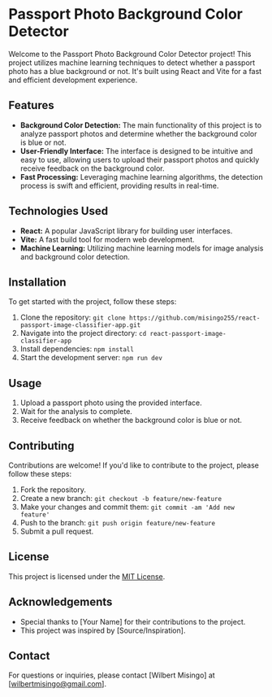 # Passport Photo Background Color Detector

Welcome to the Passport Photo Background Color Detector project! This project utilizes machine learning techniques to detect whether a passport photo has a blue background or not. It's built using React and Vite for a fast and efficient development experience.

## Features

- **Background Color Detection:** The main functionality of this project is to analyze passport photos and determine whether the background color is blue or not.
- **User-Friendly Interface:** The interface is designed to be intuitive and easy to use, allowing users to upload their passport photos and quickly receive feedback on the background color.
- **Fast Processing:** Leveraging machine learning algorithms, the detection process is swift and efficient, providing results in real-time.

## Technologies Used

- **React:** A popular JavaScript library for building user interfaces.
- **Vite:** A fast build tool for modern web development.
- **Machine Learning:** Utilizing machine learning models for image analysis and background color detection.

## Installation

To get started with the project, follow these steps:

1. Clone the repository: `git clone https://github.com/misingo255/react-passport-image-classifier-app.git`
2. Navigate into the project directory: `cd react-passport-image-classifier-app`
3. Install dependencies: `npm install`
4. Start the development server: `npm run dev`

## Usage

1. Upload a passport photo using the provided interface.
2. Wait for the analysis to complete.
3. Receive feedback on whether the background color is blue or not.

## Contributing

Contributions are welcome! If you'd like to contribute to the project, please follow these steps:

1. Fork the repository.
2. Create a new branch: `git checkout -b feature/new-feature`
3. Make your changes and commit them: `git commit -am 'Add new feature'`
4. Push to the branch: `git push origin feature/new-feature`
5. Submit a pull request.

## License

This project is licensed under the [MIT License](LICENSE).

## Acknowledgements

- Special thanks to [Your Name] for their contributions to the project.
- This project was inspired by [Source/Inspiration].

## Contact

For questions or inquiries, please contact [Wilbert Misingo] at [wilbertmisingo@gmail.com].
